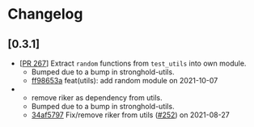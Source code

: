 # Changelog

## \[0.3.1]

- \[[PR 267](https://github.com/iotaledger/stronghold.rs/pull/267)]
  Extract `random` functions from `test_utils` into own module.
  - Bumped due to a bump in stronghold-utils.
  - [ff98653a](https://www.github.com/iotaledger/stronghold.rs/commit/ff98653ad6e7e63236f7bafe35b54c15ff9ce972) feat(utils): add random module on 2021-10-07
- - remove riker as dependency from utils.
  - Bumped due to a bump in stronghold-utils.
  - [34af5797](https://www.github.com/iotaledger/stronghold.rs/commit/34af5797df675912d9a78ea6a673b8a535ce1f91) Fix/remove riker from utils ([#252](https://www.github.com/iotaledger/stronghold.rs/pull/252)) on 2021-08-27
